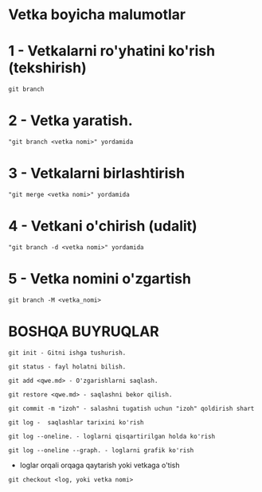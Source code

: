 # Vetka boyicha malumotlar

# 1 - Vetkalarni ro'yhatini ko'rish (tekshirish)
```
git branch
```

# 2 - Vetka yaratish.

```
"git branch <vetka nomi>" yordamida
```

# 3 - Vetkalarni birlashtirish
```
"git merge <vetka nomi>" yordamida
```
# 4 - Vetkani o'chirish (udalit)
```
"git branch -d <vetka nomi>" yordamida

```
# 5 - Vetka nomini o'zgartish
```
git branch -M <vetka_nomi> 
```

# BOSHQA BUYRUQLAR

```
git init - Gitni ishga tushurish.
```
```
git status - fayl holatni bilish.
```
```
git add <qwe.md> - O'zgarishlarni saqlash.
```
```
git restore <qwe.md> - saqlashni bekor qilish.
```
```
git commit -m "izoh" - salashni tugatish uchun "izoh" qoldirish shart
```
```
git log -  saqlashlar tarixini ko'rish
```
```
git log --oneline. - loglarni qisqartirilgan holda ko'rish
```
```
git log --oneline --graph. - loglarni grafik ko'rish
```
 - loglar orqali orqaga qaytarish yoki vetkaga o'tish
```
git checkout <log, yoki vetka nomi>
```